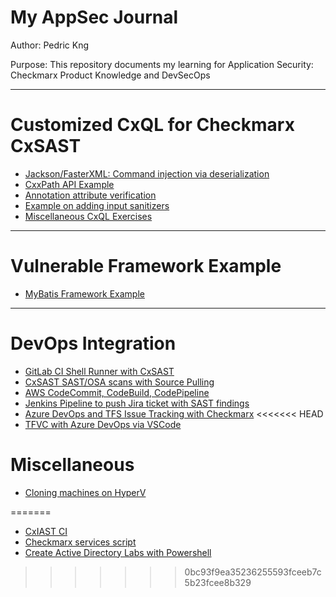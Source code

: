 # My AppSec Journal

Author:   Pedric Kng

Purpose:  This repository documents my learning for Application Security: Checkmarx Product Knowledge and DevSecOps

***

# Customized CxQL for Checkmarx CxSAST  
* [Jackson/FasterXML: Command injection via deserialization](jackson/README.md)
* [CxxPath API Example](cxxpath/README.md)
* [Annotation attribute verification](annotation/README.md)
* [Example on adding input sanitizers](sanitizer/README.md)
* [Miscellaneous CxQL Exercises](cxql/README.md)

***
# Vulnerable Framework Example
* [MyBatis Framework Example](mybatis-test)
<!--* [Spring MVC Framework](spring-mvc)-->

***
# DevOps Integration
* [GitLab CI Shell Runner with CxSAST](gitlabCIShell/README.md)
* [CxSAST SAST/OSA scans with Source Pulling](SourcePull/README.md)
* [AWS CodeCommit, CodeBuild, CodePipeline](aws/README.md)
* [Jenkins Pipeline to push Jira ticket with SAST findings](https://github.com/cx-demo/cx_groovy)
* [Azure DevOps and TFS Issue Tracking with Checkmarx](tfs/README.md)
<<<<<<< HEAD
* [TFVC with Azure DevOps via VSCode](tfvc/README.md)

# Miscellaneous
* [Cloning machines on HyperV](hyperv/README.md)

=======
* [CxIAST CI](cxiast-ci/README.md)
* [Checkmarx services script](powershell/services/README.md)
* [Create Active Directory Labs with Powershell](powershell/ad-lab)

>>>>>>> 0bc93f9ea35236255593fceeb7c5b23fcee8b329
